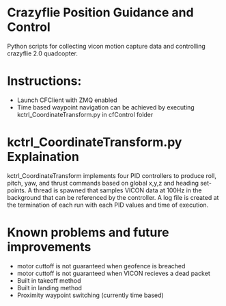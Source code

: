 # Crazyflie Position Guidance and Control

Python scripts for collecting vicon motion capture data and controlling crazyflie 2.0 quadcopter. 

# Instructions:

- Launch CFClient with ZMQ enabled
- Time based waypoint navigation can be achieved by executing kctrl_CoordinateTransform.py in cfControl folder

# kctrl_CoordinateTransform.py Explaination
kctrl_CoordinateTransform implements four PID controllers to produce roll, pitch, yaw, and thrust commands based on global x,y,z and heading set-points. A thread
is spawned that samples VICON data at 100Hz in the background that can be referenced by the controller. A log file is created at the termination of each run with each PID values and time of execution.

# Known problems and future improvements
- motor cuttoff is not guaranteed when geofence is breached
- motor cuttoff is not guaranteed when VICON recieves a dead packet
- Built in takeoff method
- Built in landing method
- Proximity waypoint switching (currently time based)
